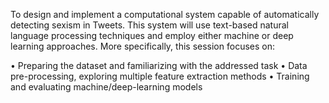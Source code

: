 To design and implement a computational system capable of automatically detecting sexism in Tweets. 
This system will use text-based natural language processing techniques and employ either machine or deep learning approaches. 
More specifically, this session focuses on:

• Preparing the dataset and familiarizing with the addressed task
• Data pre-processing, exploring multiple feature extraction methods
• Training and evaluating machine/deep-learning models
